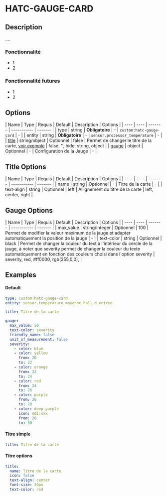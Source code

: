 # HATC-GAUGE-CARD

## Description

....

### Fonctionnalité
- 1
- 2

### Fonctionnalité futures
- 1
- 2

## Options
| Name | Type | Requis | Default | Description | Options |
| ---- | ---- | ------- | ----------- | ------- |
| type | string | **Obligatoire** | - | `custom:hatc-gauge-card` | - |
| entity | string | **Obligatoire** | - | `sensor.processor_temperature` | - |
| [title](#title-options) | string/object | Optionnel | false | Permet de changer le titre de la carte, [voir exemple](#titre-simple) | false, '', hide, string, object |
| [gauge](#gauge-options) | object | Optionnel | - | Configuration de la Jauge | - |

## Title Options
| Name | Type | Requis | Default | Description | Options |
| ---- | ---- | ------- | ----------- | ------- |
| name | string | Optionnel | - | Titre de la carte | - |
| text-align | string | Optionnel | left | Allignement du titre de la carte | left, center, right |

## Gauge Options
| Name | Type | Requis | Default | Description | Options |
| ---- | ---- | ------- | ----------- | ------- |
| max_value | string/integer | Optionnel | 100 | Permet de modifier la valeur maximum de la jauge et adapter automatiquement la position de la jauge | - |
| text-color | string | Optionnel | black | Permet de changer la couleur du text à l'intérieur du cercle de la jauge, à noter que severity permet de changer la couleur du texte automatiquement en fonction des couleurs choisi dans l'option severity | severity, red, #ff0000, rgb(255,0,0),  |

## Examples

#### Default

```yaml
type: custom:hatc-gauge-card
entity: sensor.temperature_moyenne_hall_d_entree

title: Titre de la carte

gauge:
  max_value: 50 
  text-color: severity
  friendly_name: false
  unit_of_measurement: false
  severity:
    - color: blue
    - color: yellow
      from: 20
      to: 22
    - color: orange
      from: 22
      to: 24
    - color: red
      from: 24
      to: 26
    - color: purple
      from: 26
      to: 28
    - color: deep-purple
      icon: mdi:xxx
      from: 28
      to: 50
```

#### Titre simple

```yaml
title: Titre de la carte
```

#### Titre options

```yaml
title:
  name: Titre de la carte
  icon: false
  text-align: center
  font-size: 20px
  text-color: red
```
